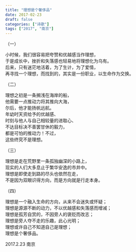 ```yaml
---
title: "理想是个奢侈品"
date: 2017-02-23
draft: false
categories: ["诗歌"]
tags: ["2017", "南京"]
---
```


（一）  

小时候，我们很容易把夸赞和优越感当作理想，  
于是成长中，挫折和失落感也轻易地将理想化为乌有。  
后来，只有迷茫地活着，为了生计，为了爱情，  
再寻找一个理想，而找到的，其实是一份职业，以生命作为交换。  

（二）  

理想之初是一条搁浅在海岸的船，  
他需要一点推动力将其推向大海，  
尔后，他才能扬帆远航。  
年幼时天资给予的优越感、  
时刻与他人与自己相较量的进取心、  
不达目标决不善罢甘休的毅力，  
都是可怕的推动力！不过，  
这些终究不是理想。  

（三）  

理想是走在荒野里一条孤独幽深的小路上，  
现实的人们大多息止于繁华安逸的市井中。  
理想是即使走到路的尽头也依然在走，  
不是因为双眼识得方向，而是方向就是行走本身。  

（四）  

理想是一个融入生命的方向，从来不会迷失或怀疑；  
理想是源源不断的动力，不以优越感和失落感而增减；   
理想是孤芳自赏的，不因旁人的褒贬而改志；  
理想是旁人夺不走的乐趣，此心光明；  
理想或许自己不知道自己是理想；  
理想是个奢侈品。  

2017.2.23 南京  
